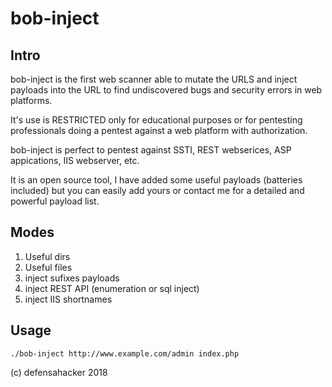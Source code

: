 # bob-inject

## Intro
bob-inject is the first web scanner able to mutate the URLS and inject payloads into the URL to find undiscovered bugs and security errors in web platforms.

It's use is RESTRICTED only for educational purposes or for pentesting professionals doing a pentest against a web platform with authorization.

bob-inject is perfect to pentest against SSTI, REST webserices, ASP appications, IIS webserver, etc.

It is an open source tool, I have added some useful payloads (batteries included) but you can easily add yours or contact me for a detailed and powerful payload list.

## Modes
1. Useful dirs
2. Useful files
3. inject sufixes payloads
4. inject REST API (enumeration or sql inject)
5. inject IIS shortnames

## Usage
```
./bob-inject http://www.example.com/admin index.php
```


(c) defensahacker 2018
